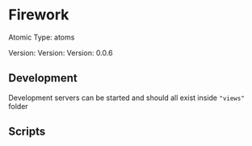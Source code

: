 # Firework

Atomic Type: atoms

Version: Version: Version: 0.0.6




## Development

Development servers can be started and should all exist inside `"views"` folder

## Scripts
